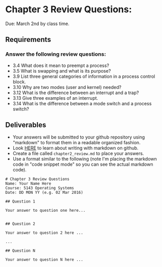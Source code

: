 # Chapter 3 Review Questions:
Due: March 2nd by class time.

## Requirements


### Answer the following review questions:

- 3.4 What does it mean to preempt a process? 
- 3.5 What is swapping and what is its purpose? 
- 3.9 List three general categories of information in a process control block. 
- 3.10 Why are two modes (user and kernel) needed? 
- 3.12 What is the difference between an interrupt and a trap? 
- 3.13 Give three examples of an interrupt. 
- 3.14 What is the difference between a mode switch and a process switch?


## Deliverables

- Your answers will be submitted to your github repository using "markdown" to format them in a readable organized fashion.
- Look [HERE](https://help.github.com/articles/getting-started-with-writing-and-formatting-on-github/) to learn about writing with markdown on github.
- Create a file called `chapter2_review.md` to place your answers.
- Use a format similar to the following (note I'm placing the markdown code in "code snippet mode" so you can see the actual markdown code).

```
# Chapter 3 Review Questions
Name: Your Name Here
Course: 5143 Operating Systems
Date: DD MON YY (e.g. 02 Mar 2016)

## Question 1

Your answer to question one here...


## Question 2

Your answer to question 2 here ...

...

## Question N

Your answer to question N here ...
```
